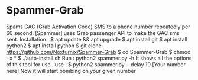 # Spammer-Grab
Spams GAC (Grab Activation Code) SMS to a phone number repeatedly per 60 second. [Spammer] uses Grab passenger API to make the GAC sms sent. Installation : $ apt update &amp;&amp; apt upgrade $ apt install git $ apt install python2 $ apt install python $ git clone https://github.com/Noxturnix/Spammer-Grab $ cd Spammer-Grab $ chmod +x * $ ./auto-install.sh Run : python2 spammer.py -h It shows all the options of this tool for use.. use : $ python2 spammer.py --delay 10 [Your number here] Now it will start bombing on your given number
